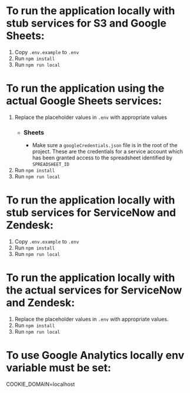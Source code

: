 # To run the application locally with stub services for S3 and Google Sheets:

1. Copy `.env.example` to `.env`
2. Run `npm install`
3. Run `npm run local`

# To run the application using the actual Google Sheets services:

1. Replace the placeholder values in `.env` with appropriate values
    - ### Sheets
        - Make sure a `googleCredentials.json` file is in the root of the project. These are the credentials for a service account which has been granted access to the spreadsheet identified by `SPREADSHEET_ID`
2. Run `npm install`
3. Run `npm run local`

# To run the application locally with stub services for ServiceNow and Zendesk:

1. Copy `.env.example` to `.env`
2. Run `npm install`
3. Run `npm run local`

# To run the application locally with the actual services for ServiceNow and Zendesk:

1. Replace the placeholder values in `.env` with appropriate values.
2. Run `npm install`
3. Run `npm run local`

# To use Google Analytics locally env variable must be set:

COOKIE_DOMAIN=localhost
